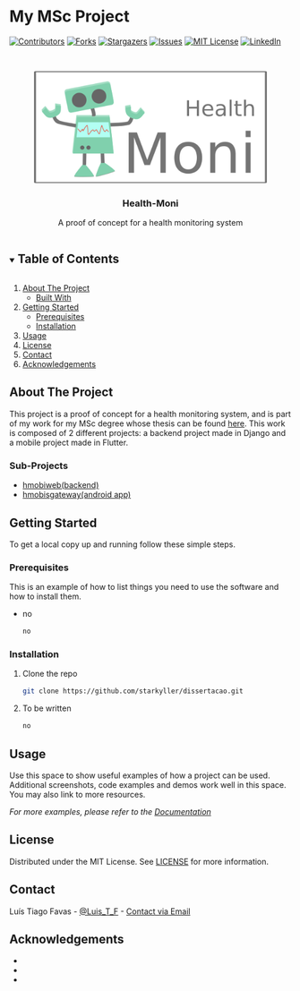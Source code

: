# My MSc Project

<!--
*** Thanks for checking out the Best-README-Template. If you have a suggestion
*** that would make this better, please fork the repo and create a pull request
*** or simply open an issue with the tag "enhancement".
*** Thanks again! Now go create something AMAZING! :D
***
***
***
*** To avoid retyping too much info. Do a search and replace for the following:
*** starkyller, dissertacao, twitter_handle, email, project_title, project_description
-->



<!-- PROJECT SHIELDS -->
<!--
*** I'm using markdown "reference style" links for readability.
*** Reference links are enclosed in brackets [ ] instead of parentheses ( ).
*** See the bottom of this document for the declaration of the reference variables
*** for contributors-url, forks-url, etc. This is an optional, concise syntax you may use.
*** https://www.markdownguide.org/basic-syntax/#reference-style-links
-->
[![Contributors][contributors-shield]][contributors-url]
[![Forks][forks-shield]][forks-url]
[![Stargazers][stars-shield]][stars-url]
[![Issues][issues-shield]][issues-url]
[![MIT License][license-shield]][license-url]
[![LinkedIn][linkedin-shield]][linkedin-url]



<!-- PROJECT LOGO -->
<br />
<p align="center">
  <img src="random_images/logo.png" alt="Logo" height="200">

  <h3 align="center">Health-Moni</h3>

  <p align="center">
    A proof of concept for a health monitoring system
    <!--<br />
    <a href="https://github.com/starkyller/dissertacao"><strong>Explore the docs »</strong></a>
    <br />
    <br />
    <a href="https://github.com/starkyller/dissertacao">View Demo</a>
    ·
    <a href="https://github.com/starkyller/dissertacao/issues">Report Bug</a>
    ·
    <a href="https://github.com/starkyller/dissertacao/issues">Request Feature</a> -->
  </p>
</p>



<!-- TABLE OF CONTENTS -->
<details open="open">
  <summary><h2 style="display: inline-block">Table of Contents</h2></summary>
  <ol>
    <li>
      <a href="#about-the-project">About The Project</a>
      <ul>
        <li><a href="#built-with">Built With</a></li>
      </ul>
    </li>
    <li>
      <a href="#getting-started">Getting Started</a>
      <ul>
        <li><a href="#prerequisites">Prerequisites</a></li>
        <li><a href="#installation">Installation</a></li>
      </ul>
    </li>
    <li><a href="#usage">Usage</a></li>
    <li><a href="#license">License</a></li>
    <li><a href="#contact">Contact</a></li>
    <li><a href="#acknowledgements">Acknowledgements</a></li>
  </ol>
</details>



<!-- ABOUT THE PROJECT -->
## About The Project

This project is a proof of concept for a health monitoring system, and is part of my work for my MSc degree whose thesis can be found [here](#). This work is composed of 2 different projects: a backend project made in Django and a mobile project made in Flutter.
<!--[![Product Name Screen Shot][product-screenshot]](https://example.com)-->



### Sub-Projects

* [hmobiweb(backend)](backend/README.MD)
* [hmobisgateway(android app)](mobile/README.MD)



<!-- GETTING STARTED -->
## Getting Started

To get a local copy up and running follow these simple steps.

### Prerequisites

This is an example of how to list things you need to use the software and how to install them.
* no
  ```sh
  no
  ```

### Installation

1. Clone the repo
   ```sh
   git clone https://github.com/starkyller/dissertacao.git
   ```
2. To be written
   ```sh
   no
   ```



<!-- USAGE EXAMPLES -->
## Usage

Use this space to show useful examples of how a project can be used. Additional screenshots, code examples and demos work well in this space. You may also link to more resources.

_For more examples, please refer to the [Documentation]()_




<!-- LICENSE -->
## License

Distributed under the MIT License. See [LICENSE](LICENSE) for more information.



<!-- CONTACT -->
## Contact

Luís Tiago Favas - [@Luis_T_F](https://twitter.com/Luis_T_F) - [Contact via Email](mailto:mscprojekt.primitive@aleeas.com?subject=[GitHub]%20MSc%20Project)




<!-- ACKNOWLEDGEMENTS -->
## Acknowledgements

* []()
* []()
* []()





<!-- MARKDOWN LINKS & IMAGES -->
<!-- https://www.markdownguide.org/basic-syntax/#reference-style-links -->
[contributors-shield]: https://img.shields.io/github/contributors/starkyller/repo.svg?style=for-the-badge
[contributors-url]: https://github.com/starkyller/repo/graphs/contributors
[forks-shield]: https://img.shields.io/github/forks/starkyller/repo.svg?style=for-the-badge
[forks-url]: https://github.com/starkyller/repo/network/members
[stars-shield]: https://img.shields.io/github/stars/starkyller/repo.svg?style=for-the-badge
[stars-url]: https://github.com/starkyller/repo/stargazers
[issues-shield]: https://img.shields.io/github/issues/starkyller/repo.svg?style=for-the-badge
[issues-url]: https://github.com/starkyller/repo/issues
[license-shield]: https://img.shields.io/github/license/starkyller/repo.svg?style=for-the-badge
[license-url]: https://github.com/starkyller/repo/blob/master/LICENSE.txt
[linkedin-shield]: https://img.shields.io/badge/-LinkedIn-black.svg?style=for-the-badge&logo=linkedin&colorB=555
[linkedin-url]: https://linkedin.com/in/luis-tiago-favas
